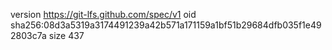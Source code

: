 version https://git-lfs.github.com/spec/v1
oid sha256:08d3a5319a3174491239a42b571a171159a1bf51b29684dfb035f1e492803c7a
size 437
